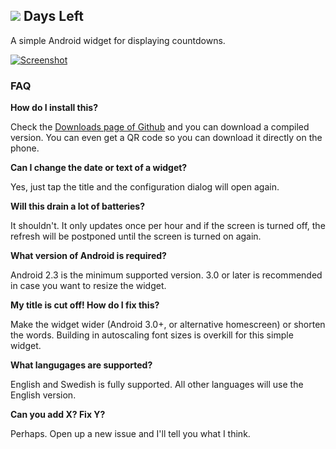 ## ![][logo] Days Left ##

A simple Android widget for displaying countdowns.

[![Screenshot][screenshot]][screenshot]

### FAQ ###

**How do I install this?**

Check the [Downloads page of Github][downloads] and you can download a compiled version. You can even get a QR code so you can download it directly on the phone.

**Can I change the date or text of a widget?**

Yes, just tap the title and the configuration dialog will open again.

**Will this drain a lot of batteries?**

It shouldn't. It only updates once per hour and if the screen is turned off, the refresh will be postponed until the screen is turned on again.

**What version of Android is required?**

Android 2.3 is the minimum supported version. 3.0 or later is recommended in case you want to resize the widget.

**My title is cut off! How do I fix this?**

Make the widget wider (Android 3.0+, or alternative homescreen) or shorten the words. Building in autoscaling font sizes is overkill for this simple widget.

**What langugages are supported?**

English and Swedish is fully supported. All other languages will use the English version.


**Can you add X? Fix Y?**

Perhaps. Open up a new issue and I'll tell you what I think.

[downloads]: https://github.com/Mange/DaysLeft/downloads
[screenshot]: https://raw.github.com/Mange/DaysLeft/master/screenshot.png
[logo]: https://raw.github.com/Mange/DaysLeft/master/DaysLeft/res/drawable-ldpi/ic_launcher.png
